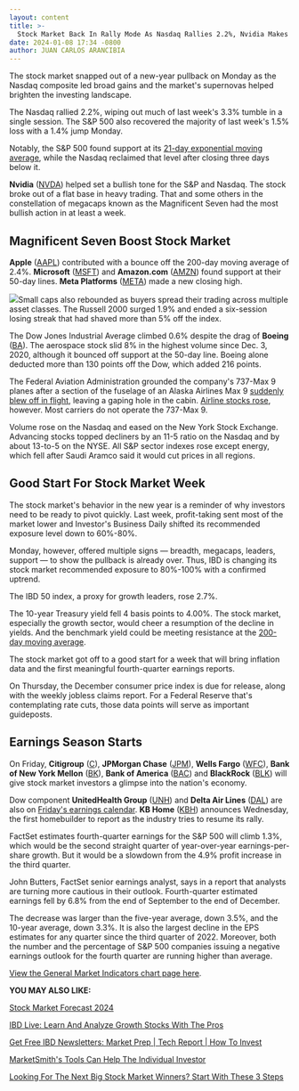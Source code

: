 ```yaml
---
layout: content
title: >-
  Stock Market Back In Rally Mode As Nasdaq Rallies 2.2%, Nvidia Makes Bullish Move
date: 2024-01-08 17:34 -0800
author: JUAN CARLOS ARANCIBIA
---
```






The stock market snapped out of a new-year pullback on Monday as the Nasdaq composite led broad gains and the market's supernovas helped brighten the investing landscape.




The Nasdaq rallied 2.2%, wiping out much of last week's 3.3% tumble in a single session. The S&P 500 also recovered the majority of last week's 1.5% loss with a 1.4% jump Monday.


Notably, the S&P 500 found support at its [21-day exponential moving average](https://www.investors.com/how-to-invest/investors-corner/how-to-trade-stocks-using-21-day-exponential-moving-average/), while the Nasdaq reclaimed that level after closing three days below it.


**Nvidia** ([NVDA](https://research.investors.com/quote.aspx?symbol=NVDA)) helped set a bullish tone for the S&P and Nasdaq. The stock broke out of a flat base in heavy trading. That and some others in the constellation of megacaps known as the Magnificent Seven had the most bullish action in at least a week.


Magnificent Seven Boost Stock Market
------------------------------------


**Apple** ([AAPL](https://research.investors.com/quote.aspx?symbol=AAPL)) contributed with a bounce off the 200-day moving average of 2.4%. **Microsoft** ([MSFT](https://research.investors.com/quote.aspx?symbol=MSFT)) and **Amazon.com** ([AMZN](https://research.investors.com/quote.aspx?symbol=AMZN)) found support at their 50-day lines. **Meta Platforms** ([META](https://research.investors.com/quote.aspx?symbol=META)) made a new closing high.


![](https://www.investors.com/wp-content/uploads/2024/01/MP010824-227x300.jpg)Small caps also rebounded as buyers spread their trading across multiple asset classes. The Russell 2000 surged 1.9% and ended a six-session losing streak that had shaved more than 5% off the index.


The Dow Jones Industrial Average climbed 0.6% despite the drag of **Boeing** ([BA](https://research.investors.com/quote.aspx?symbol=BA)). The aerospace stock slid 8% in the highest volume since Dec. 3, 2020, although it bounced off support at the 50-day line. Boeing alone deducted more than 130 points off the Dow, which added 216 points.


The Federal Aviation Administration grounded the company's 737-Max 9 planes after a section of the fuselage of an Alaska Airlines Max 9 [suddenly blew off in flight](https://www.investors.com/news/boeing-stock-supplier-spirit-tumble-details-around-737-max-incident-emerge/), leaving a gaping hole in the cabin. [Airline stocks rose](https://www.investors.com/news/dal-stock-poised-for-breakout-as-airlines-earn-uprade-despite-alaska-airlines-incident/), however. Most carriers do not operate the 737-Max 9.


Volume rose on the Nasdaq and eased on the New York Stock Exchange. Advancing stocks topped decliners by an 11-5 ratio on the Nasdaq and by about 13-to-5 on the NYSE. All S&P sector indexes rose except energy, which fell after Saudi Aramco said it would cut prices in all regions.


Good Start For Stock Market Week
--------------------------------


The stock market's behavior in the new year is a reminder of why investors need to be ready to pivot quickly. Last week, profit-taking sent most of the market lower and Investor's Business Daily shifted its recommended exposure level down to 60%-80%.


Monday, however, offered multiple signs — breadth, megacaps, leaders, support — to show the pullback is already over. Thus, IBD is changing its stock market recommended exposure to 80%-100% with a confirmed uptrend.


The IBD 50 index, a proxy for growth leaders, rose 2.7%.


The 10-year Treasury yield fell 4 basis points to 4.00%. The stock market, especially the growth sector, would cheer a resumption of the decline in yields. And the benchmark yield could be meeting resistance at the [200-day moving average](https://www.investors.com/how-to-invest/investors-corner/moving-averages-provide-effective-tool-for-your-trading/).


The stock market got off to a good start for a week that will bring inflation data and the first meaningful fourth-quarter earnings reports.


On Thursday, the December consumer price index is due for release, along with the weekly jobless claims report. For a Federal Reserve that's contemplating rate cuts, those data points will serve as important guideposts.


Earnings Season Starts
----------------------


On Friday, **Citigroup** ([C](https://research.investors.com/quote.aspx?symbol=C)), **JPMorgan Chase** ([JPM](https://research.investors.com/quote.aspx?symbol=JPM)), **Wells Fargo** ([WFC](https://research.investors.com/quote.aspx?symbol=WFC)), **Bank of New York Mellon** ([BK](https://research.investors.com/quote.aspx?symbol=BK)), **Bank of America** ([BAC](https://research.investors.com/quote.aspx?symbol=BAC)) and **BlackRock** ([BLK](https://research.investors.com/quote.aspx?symbol=BLK)) will give stock market investors a glimpse into the nation's economy.


Dow component **UnitedHealth Group** ([UNH](https://research.investors.com/quote.aspx?symbol=UNH)) and **Delta Air Lines** ([DAL](https://research.investors.com/quote.aspx?symbol=DAL)) are also on [Friday's earnings calendar](https://www.investors.com/research/earnings-calendar-analyst-estimates-stocks-to-watch/). **KB Home** ([KBH](https://research.investors.com/quote.aspx?symbol=KBH)) announces Wednesday, the first homebuilder to report as the industry tries to resume its rally.


FactSet estimates fourth-quarter earnings for the S&P 500 will climb 1.3%, which would be the second straight quarter of year-over-year earnings-per-share growth. But it would be a slowdown from the 4.9% profit increase in the third quarter.


John Butters, FactSet senior earnings analyst, says in a report that analysts are turning more cautious in their outlook. Fourth-quarter estimated earnings fell by 6.8% from the end of September to the end of December.


The decrease was larger than the five-year average, down 3.5%, and the 10-year average, down 3.3%. It is also the largest decline in the EPS estimates for any quarter since the third quarter of 2022. Moreover, both the number and the percentage of S&P 500 companies issuing a negative earnings outlook for the fourth quarter are running higher than average.


[View the General Market Indicators chart page here](https://www.investors.com/wp-content/uploads/2024/01/DailyGMI_010824.pdf).


**YOU MAY ALSO LIKE:**


[Stock Market Forecast 2024]("https://www.investors.com/news/stock-market-forecast-2024-a-soft-landing-may-not-bring-the-gains-you-expect/)


[IBD Live: Learn And Analyze Growth Stocks With The Pros](https://shop.investors.com/offer/splashresponsive.aspx?id=IBD-Live&intcode=icmhpbrdcstmsg|cms|ibdlive|2019|11|ibdlive|na|707596&src=A00387A)


[Get Free IBD Newsletters: Market Prep \| Tech Report \| How To Invest](https://shop.investors.com/offer/splashresponsive.aspx?id=newsletters-howtoinvest)


[MarketSmith's Tools Can Help The Individual Investor](https://marketsmith.investors.com/?src=A012BF)


[Looking For The Next Big Stock Market Winners? Start With These 3 Steps](https://www.investors.com/how-to-invest/investors-corner/investing-in-stocks-start-with-stock-market-investing-routine-routine/)




